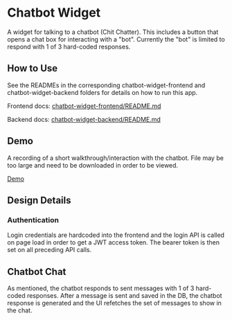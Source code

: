 # Chatbot Widget

A widget for talking to a chatbot (Chit Chatter). This includes a button that opens a chat box for interacting with a "bot". Currently the "bot" is limited to respond with 1 of 3 hard-coded responses.


## How to Use

See the READMEs in the corresponding chatbot-widget-frontend and chatbot-widget-backend folders for details on how to run this app.

Frontend docs: [chatbot-widget-frontend/README.md](./chatbot-widget-frontend/README.md)

Backend docs: [chatbot-widget-backend/README.md](./chatbot-widget-backend/README.md)


## Demo
A recording of a short walkthrough/interaction with the chatbot. File may be too large and need to be downloaded in order to be viewed.

[Demo](./chatbot-demo.mov)


## Design Details

### Authentication
Login credentials are hardcoded into the frontend and the login API is called on page load in order to get a JWT access token. The bearer token is then set on all preceding API calls.

## Chatbot Chat
As mentioned, the chatbot responds to sent messages with 1 of 3 hard-coded responses. After a message is sent and saved in the DB, the chatbot response is generated and the UI refetches the set of messages to show in the chat.
